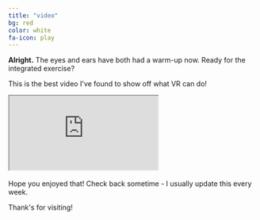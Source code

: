 ```yaml
---
title: "video"
bg: red
color: white
fa-icon: play
---
```


**Alright.** The eyes and ears have both had a warm-up now. Ready for the integrated exercise?

This is the best video I've found to show off what VR can do!

<div class="icontain-video">
	<iframe src="https://www.youtube.com/embed/Wn8t56dx1iM" allowfullscreen></iframe>
</div>

<br>
Hope you enjoyed that! Check back sometime - I usually update this every week.

Thank's for visiting!
